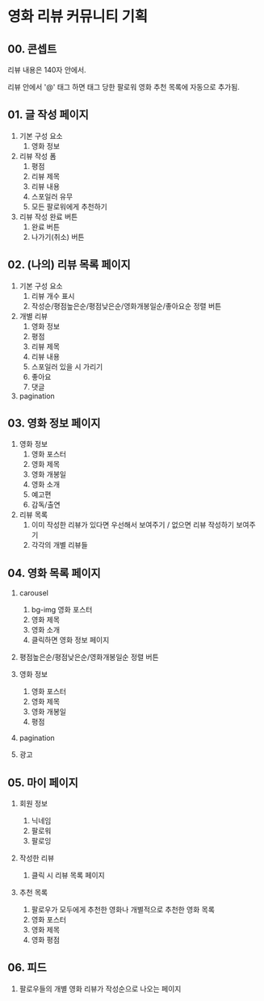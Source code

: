 # 영화 리뷰 커뮤니티 기획

## 00. 콘셉트

리뷰 내용은 140자 안에서.

리뷰 안에서 '@' 태그 하면 태그 당한 팔로워 영화 추천 목록에 자동으로 추가됨.

## 01. 글 작성 페이지

1. 기본 구성 요소
   1. 영화 정보
2. 리뷰 작성 폼
   1. 평점
   2. 리뷰 제목
   3. 리뷰 내용
   4. 스포일러 유무
   5. 모든 팔로워에게 추천하기
3. 리뷰 작성 완료 버튼
   1. 완료 버튼
   2. 나가기(취소) 버튼

## 02. (나의) 리뷰 목록 페이지

1. 기본 구성 요소
   1. 리뷰 개수 표시
   2. 작성순/평점높은순/평점낮은순/영화개봉일순/좋아요순 정렬 버튼
2. 개별 리뷰
   1. 영화 정보
   2. 평점
   3. 리뷰 제목
   4. 리뷰 내용
   5. 스포일러 있을 시 가리기
   6. 좋아요
   7. 댓글
3. pagination

## 03. 영화 정보 페이지

1. 영화 정보
   1. 영화 포스터
   2. 영화 제목
   3. 영화 개봉일
   4. 영화 소개
   5. 예고편
   6. 감독/출연
2. 리뷰 목록
   1. 이미 작성한 리뷰가 있다면 우선해서 보여주기 / 없으면 리뷰 작성하기 보여주기
   2. 각각의 개별 리뷰들

## 04. 영화 목록 페이지

1. carousel

   1. bg-img 영화 포스터
   2. 영화 제목
   3. 영화 소개
   4. 클릭하면 영화 정보 페이지
2. 평점높은순/평점낮은순/영화개봉일순 정렬 버튼
6. 영화 정보
   1. 영화 포스터
   2. 영화 제목
   3. 영화 개봉일
   4. 평점

4. pagination
5. 광고

## 05. 마이 페이지

1. 회원 정보
   1. 닉네임
   2. 팔로워
   3. 팔로잉

2. 작성한 리뷰
   1. 클릭 시 리뷰 목록 페이지
3. 추천 목록
   1. 팔로우가 모두에게 추천한 영화나 개별적으로 추천한 영화 목록
   2. 영화 포스터
   3. 영화 제목
   4. 영화 평점

## 06. 피드

1. 팔로우들의 개별 영화 리뷰가 작성순으로 나오는 페이지

